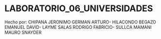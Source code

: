 # LABORATORIO_06_UNIVERSIDADES
Hecho por: 
CHIPANA JERONIMO GERMAN ARTURO- 
HILACONDO BEGAZO EMANUEL DAVID-
LAYME SALAS RODRIGO FABRICIO-
SULLCA MAMANI MAURO SNAYDER
